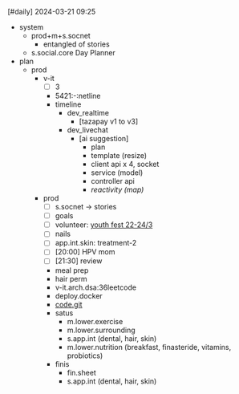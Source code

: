 [#daily]
2024-03-21
09:25

- system
	- prod+m+s.socnet
		- entangled of stories 
	- s.social.core
Day Planner
- plan
	- prod
		- v-it
			- [ ] 3
			- 5421:-:netline
			- timeline
				- dev_realtime
					- [tazapay v1 to v3]
				- dev_livechat
					- [ai suggestion]
						- plan
						- template (resize)
						- client api x 4, socket
						- service (model) 
						- controller api
						- *reactivity (map)*
		- prod
			- [ ] s.socnet -> stories
			- [ ] goals
			- [ ] volunteer: [youth fest 22-24/3](https://maps.app.goo.gl/pVNYeVhLjPLoJrjX7)
			- [ ] nails
			- [ ] app.int.skin: treatment-2
			- [ ] [20:00] HPV mom
			- [ ] [21:30] review
			- meal prep
			- hair perm
			- v-it.arch.dsa:36leetcode
			- deploy.docker
			- [code.git](https://antonz.org/git-by-example/?ref=dailydev)
			- satus
				- m.lower.exercise
				- m.lower.surrounding
				- s.app.int (dental, hair, skin)
				- m.lower.nutrition (breakfast, finasteride, vitamins, probiotics)
			- finis
				- fin.sheet
				- s.app.int (dental, hair, skin)